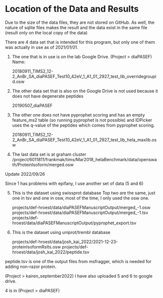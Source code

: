 # Location of the Data and Results

Due to the size of the data files, they are not 
stored on GitHub. As well, the nature of sqlite 
files makes the result and the data exist in the 
same file (result only on the local copy of the data)

There are 4 data set that is intended for this
program, but only one of them was actually
in use as of 2021/01/01. 

1. The one that is in use is on the lab Google Drive. 
(Project > diaPASEF)
Name:


    20180911_TIMS2_12-2_AnBr_SA_diaPASEF_Test10_42eV_1_A1_01_2927_test_lib_overridegroupid.osw

2. The other data set that is also on the Google Drive is
not used because it does not have
degenerate peptides


    20190507_diaPASEF

4. The other one does not have pyprophet scoring and has an empty 
feature_ms2 table (so running pyprophet is not possible)
and IDPicker uses the q-value of the peptides 
which comes from pyprophet scoring.


    20180911_TIMS2_12-2_AnBr_SA_diaPASEF_Test10_42eV_1_A1_01_2927_test_lib_hela_maxlib.osw


4. The last data set is at graham cluster /project/6011811/frankmak/tims/Mar2018_helaBenchmark/data/openswath/ProteinIsoform/merged.osw

Update 2022/09/26

Since 1 has problems with epifany, I use another
set of data (5 and 6)

5. This is the dataset using swissprot database Top two are the same, just one in tsv and one in osw, most of the time, I only used
    the osw one.


    projects/def-hroest/data/diaPASEFManuscriptOutput/merged_-1.osw
    projects/def-hroest/data/diaPASEFManuscriptOutput/merged_-1.tsv 
    projects/def-hroest/data/diaPASEFManuscriptOutput/pyprophet_export.tsv 


6. This is the dataset using uniprot/trembl database


    projects/def-hroest/data/josh_kai_2022/2021-12-23-proteinIsoformRslts.osw
    projects/def-hroest/data/josh_kai_2022/peptide.tsv

peptide.tsv is one of the output files from msfragger, which is needed
for adding non-razor protein.

(Project > kairen_september2022)
I have also uploaded 5 and 6 to google drive. 


4 is in (Project > diaPASEF)
